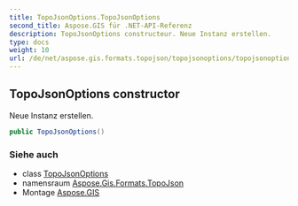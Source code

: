 ```yaml
---
title: TopoJsonOptions.TopoJsonOptions
second_title: Aspose.GIS für .NET-API-Referenz
description: TopoJsonOptions constructeur. Neue Instanz erstellen.
type: docs
weight: 10
url: /de/net/aspose.gis.formats.topojson/topojsonoptions/topojsonoptions/
---
```

## TopoJsonOptions constructor

Neue Instanz erstellen.

```csharp
public TopoJsonOptions()
```

### Siehe auch

* class [TopoJsonOptions](../)
* namensraum [Aspose.Gis.Formats.TopoJson](../../topojsonoptions/)
* Montage [Aspose.GIS](../../../)


